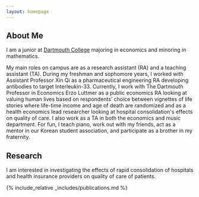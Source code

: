 ```yaml
---
layout: homepage
---
```


## About Me
I am a junior at [Dartmouth College](www.dartmouth.edu) majoring in economics and minoring in mathematics.

My main roles on campus are as a research assistant (RA) and a teaching assistant (TA).  During my freshman and sophomore years, I worked with Assistant Professor Xin Qi as a pharmaceutical engineering RA developing antibodies to target Interleukin-33. Currently, I work with The Dartmouth Professor in Economics Erzo Luttmer as a public economics RA looking at valuing human lives based on respondents’ choice between vignettes of life stories where life-time income and age of death are randomized and as a health economics lead researcher looking at hospital consolidation's effects on quality of care. I also work as a TA in both the economics and music department.  For fun, I teach piano, work out with my friends, act as a mentor in our Korean student association, and participate as a brother in my fraternity.

## Research
I am interested in investigating the effects of rapid consolidation of hospitals and health insurance providers on quality of care of patients.

{% include_relative _includes/publications.md %}

